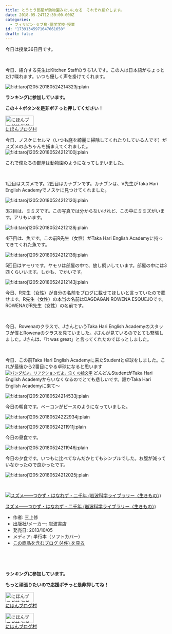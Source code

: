 ```yaml
---
title: とうとう部屋が動物園みたいになる　それぞれ紹介します。
date: 2018-05-24T12:30:00.000Z
categories:
  - フィリピン-セブ島-語学学校-授業
id: "17391345971647661650"
draft: false
---
```

<p>今日は授業36日目です。</p>
<p> </p>
<p>今日、紹介する先生はKitchen Staffのうち1人です。この人は日本語がちょっとだけ喋れます。いつも優しく声を掛けてくれます。</p>
<p><img class="hatena-fotolife" title="f:id:taroj1205:20180524214323j:plain" src="https://cdn-ak.f.st-hatena.com/images/fotolife/t/taroj1205/20180524/20180524214323.jpg" alt="f:id:taroj1205:20180524214323j:plain" /></p>
<p><strong>ランキングに参加しています。</strong></p>
<p><strong>この↓↓ボタンを是非ポチっと押してください！</strong></p>
<p><a href="//overseas.blogmura.com/cebu/ranking.html"><img src="//overseas.blogmura.com/cebu/img/cebu88_31.gif" alt="にほんブログ村 海外生活ブログ セブ島情報へ" width="88" height="31" border="0" /></a><br /><a href="//overseas.blogmura.com/cebu/ranking.html">にほんブログ村</a></p>
<p>今日、ノスケにセルマ（いつも庭を綺麗に掃除してくれたりしている人です）がスズメの赤ちゃんを捕まえてくれました。<img class="hatena-fotolife" title="f:id:taroj1205:20180524212100j:plain" src="https://cdn-ak.f.st-hatena.com/images/fotolife/t/taroj1205/20180524/20180524212100.jpg" alt="f:id:taroj1205:20180524212100j:plain" /></p>
<p>これで僕たちの部屋は動物園のようになってしまいました。</p>
<p> </p>
<p>1匹目はスズメです。2匹目はカナブンです。カナブンは、V先生がTaka Hari English Academyでノスケに見つけてくれました。</p>
<p><img class="hatena-fotolife" title="f:id:taroj1205:20180524212120j:plain" src="https://cdn-ak.f.st-hatena.com/images/fotolife/t/taroj1205/20180524/20180524212120.jpg" alt="f:id:taroj1205:20180524212120j:plain" /></p>
<p>3匹目は、ミミズです。この写真では分からないけれど、この中にミミズがいます。アリもいます。</p>
<p><img class="hatena-fotolife" title="f:id:taroj1205:20180524212128j:plain" src="https://cdn-ak.f.st-hatena.com/images/fotolife/t/taroj1205/20180524/20180524212128.jpg" alt="f:id:taroj1205:20180524212128j:plain" /></p>
<p>4匹目は、魚です。この前R先生（女性）がTaka Hari English Academyに持ってきてくれた魚です。</p>
<p><img class="hatena-fotolife" title="f:id:taroj1205:20180524212136j:plain" src="https://cdn-ak.f.st-hatena.com/images/fotolife/t/taroj1205/20180524/20180524212136.jpg" alt="f:id:taroj1205:20180524212136j:plain" /></p>
<p>5匹目はヤモリです。ヤモリは部屋の中で、放し飼いしています。部屋の中には3匹くらいいます。しかも、でかいです。</p>
<p><img class="hatena-fotolife" title="f:id:taroj1205:20180524212143j:plain" src="https://cdn-ak.f.st-hatena.com/images/fotolife/t/taroj1205/20180524/20180524212143.jpg" alt="f:id:taroj1205:20180524212143j:plain" /></p>
<p>今日、R先生（女性）が自分の名前をブログに載せてほしいと言っていたので載せます。R先生（女性）の本当の名前はDAGDAGAN ROWENA ESQUEJOです。ROWENAがR先生（女性）の名前です。</p>
<p> </p>
<p>今日、Rowenaのクラスで、JさんというTaka Hari English Academyのスタッフが僕とRowenaのクラスを見ていました。Jさんが見ているのでとても緊張しました。Jさんは、「It was great」と言ってくれたのでほっとしました。</p>
<p> </p>
<p>今日、この前Taka Hari English Academyに来たStudentと卓球をしました。これが最後から2番目にやる卓球になると思います<a href="http://emoji7.jp/05100_763059/%E3%83%91%E3%83%B3%E3%83%80%E3%81%A0%E3%82%88%E3%80%82%E3%83%AA%E3%82%A2%E3%82%AF%E3%82%B7%E3%83%A7%E3%83%B3%E3%81%A0%E3%82%88%E3%80%82%E6%B3%A3%E3%81%8F/" style="font-size: 12px; font-family: Meiryo; font-style: normal; font-variant-ligatures: normal; font-variant-caps: normal; font-weight: 400; letter-spacing: normal; orphans: 2; text-align: start; text-indent: 0px; text-transform: none; white-space: normal; widows: 2; word-spacing: 0px; -webkit-text-stroke-width: 0px;"><img style="font-size: 12px;" src="http://gazo.emoji7.jp/img/05100_763059/%E3%83%91%E3%83%B3%E3%83%80%E3%81%A0%E3%82%88%E3%80%82%E3%83%AA%E3%82%A2%E3%82%AF%E3%82%B7%E3%83%A7%E3%83%B3%E3%81%A0%E3%82%88%E3%80%82%E6%B3%A3%E3%81%8F_m.GIF" alt="パンダだよ。リアクションだよ。泣く の絵文字" border="0" /></a> どんどんStudentがTaka Hari English Academyからいなくなるのでとても悲しいです。誰かTaka Hari English Academyに来て～</p>
<p><img class="hatena-fotolife" title="f:id:taroj1205:20180524214533j:plain" src="https://cdn-ak.f.st-hatena.com/images/fotolife/t/taroj1205/20180524/20180524214533.jpg" alt="f:id:taroj1205:20180524214533j:plain" /></p>
<p>今日の朝食です。ベーコンがピースのようになっていました。</p>
<p><img class="hatena-fotolife" title="f:id:taroj1205:20180524222934j:plain" src="https://cdn-ak.f.st-hatena.com/images/fotolife/t/taroj1205/20180524/20180524222934.jpg" alt="f:id:taroj1205:20180524222934j:plain" /></p>
<p><img class="hatena-fotolife" title="f:id:taroj1205:20180524211911j:plain" src="https://cdn-ak.f.st-hatena.com/images/fotolife/t/taroj1205/20180524/20180524211911.jpg" alt="f:id:taroj1205:20180524211911j:plain" /></p>
<p>今日の昼食です。</p>
<p><img class="hatena-fotolife" title="f:id:taroj1205:20180524211946j:plain" src="https://cdn-ak.f.st-hatena.com/images/fotolife/t/taroj1205/20180524/20180524211946.jpg" alt="f:id:taroj1205:20180524211946j:plain" /></p>
<p>今日の夕食です。いつもに比べてなんだかとてもシンプルでした。お腹が減っていなかったので良かったです。</p>
<p><img class="hatena-fotolife" title="f:id:taroj1205:20180524212025j:plain" src="https://cdn-ak.f.st-hatena.com/images/fotolife/t/taroj1205/20180524/20180524212025.jpg" alt="f:id:taroj1205:20180524212025j:plain" /></p>
<p> </p>
<div class="freezed">
<div class="hatena-asin-detail"><a href="http://www.amazon.co.jp/exec/obidos/ASIN/4000296132/taroj1205-hatena-22/"><img class="hatena-asin-detail-image" title="スズメ――つかず・はなれず・二千年 (岩波科学ライブラリー〈生きもの〉)" src="https://images-fe.ssl-images-amazon.com/images/I/51SM2R%2BNT1L._SL160_.jpg" alt="スズメ――つかず・はなれず・二千年 (岩波科学ライブラリー〈生きもの〉)" /></a>
<div class="hatena-asin-detail-info">
<p class="hatena-asin-detail-title"><a href="http://www.amazon.co.jp/exec/obidos/ASIN/4000296132/taroj1205-hatena-22/">スズメ――つかず・はなれず・二千年 (岩波科学ライブラリー〈生きもの〉)</a></p>
<ul>
<li><span class="hatena-asin-detail-label">作者:</span> 三上修</li>
<li><span class="hatena-asin-detail-label">出版社/メーカー:</span> 岩波書店</li>
<li><span class="hatena-asin-detail-label">発売日:</span> 2013/10/05</li>
<li><span class="hatena-asin-detail-label">メディア:</span> 単行本（ソフトカバー）</li>
<li><a href="http://d.hatena.ne.jp/asin/4000296132/taroj1205-hatena-22" target="_blank">この商品を含むブログ (4件) を見る</a></li>
</ul>
</div>
<div class="hatena-asin-detail-foot"> </div>
</div>
</div>
<p> </p>
<div class="freezed">
<p><strong>ランキングに参加しています。</strong></p>
<p><strong>もっと頑張りたいので応援ポチっと是非押してね！</strong></p>
<p><a href="//overseas.blogmura.com/studyabroad_parent/ranking.html"><img src="//overseas.blogmura.com/studyabroad_parent/img/studyabroad_parent88_31.gif" alt="にほんブログ村 海外生活ブログ 親子留学・ジュニア留学へ" width="88" height="31" border="0" /></a><br /><a href="//overseas.blogmura.com/studyabroad_parent/ranking.html">にほんブログ村</a></p>
<p><a href="//overseas.blogmura.com/cebu/ranking.html"><img src="//overseas.blogmura.com/cebu/img/cebu88_31.gif" alt="にほんブログ村 海外生活ブログ セブ島情報へ" width="88" height="31" border="0" /></a><br /><a href="//overseas.blogmura.com/cebu/ranking.html">にほんブログ村</a></p>
</div>
